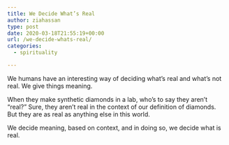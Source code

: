```yaml
---
title: We Decide What’s Real
author: ziahassan
type: post
date: 2020-03-18T21:55:19+00:00
url: /we-decide-whats-real/
categories:
  - spirituality

---
```

We humans have an interesting way of deciding what’s real and what’s not real. We give things meaning.

When they make synthetic diamonds in a lab, who’s to say they aren’t “real?” Sure, they aren’t real in the context of our definition of diamonds. But they are as real as anything else in this world. 

We decide meaning, based on context, and in doing so, we decide what is real.
